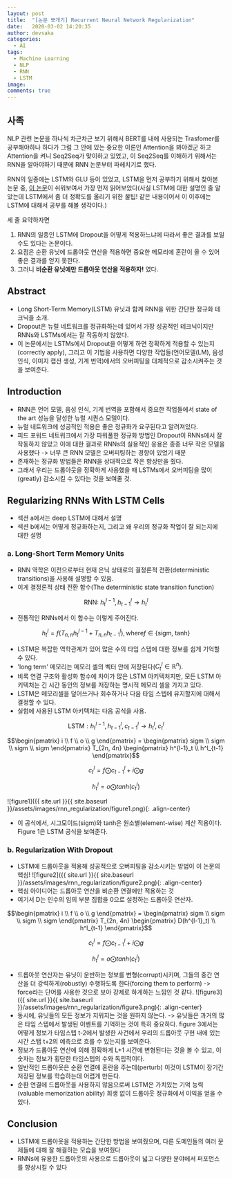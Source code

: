 ```yaml
---
layout: post
title:  "[논문 뽀개기] Recurrent Neural Network Regularization"
date:   2020-03-02 14:20:35
author: devsaka
categories:
  - AI
tags:
  - Machine Learning
  - NLP
  - RNN
  - LSTM
image:
comments: true
---
```


## 사족
NLP 관련 논문을 하나씩 차근차근 보기 위해서 BERT를 내에 사용되는 Trasfomer를 공부해야하나 하다가 그럼 그 안에 있는 중요한 이론인 Attention을 봐야겠군 하고 Attention을 켜니 Seq2Seq가 맞이하고 있었고, 이 Seq2Seq를 이해하기 위해서는 RNN을 알아야하기 때문에 RNN 논문부터 파헤치기로 했다.

RNN의 일종에는 LSTM와 GLU 등이 있었고, LSTM을 먼저 공부하기 위해서 찾아본 논문 중, [이 논문](https://arxiv.org/abs/1409.2329)이 쉬워보여서 가장 먼저 읽어보았다(사실 LSTM에 대한 설명인 줄 알았는데 LSTM에서 좀 더 정확도를 올리기 위한 꿀팁! 같은 내용이어서 이 이후에는 LSTM에 대해서 공부를 해볼 생각이다.)

세 줄 요약하자면 
1. RNN의 일종인 LSTM에 Dropout을 어떻게 적용하느냐에 따라서 좋은 결과를 보일 수도 있다는 논문이다. 
2. 요점은 순환 유닛에 드롭아웃 연산을 적용하면 중요한 메모리에 혼란이 올 수 있어 좋은 결과를 얻지 못한다.
3. 그러니 **비순환 유닛에만 드롭아웃 연산을 적용하자!** 였다.



## Abstract
- Long Short-Term Memory(LSTM) 유닛과 함께 RNN을 위한 간단한 정규화 테크닉을 소개.
- Dropout은 뉴럴 네트워크를 정규화하는데 있어서 가장 성공적인 테크닉이지만 RNNs와 LSTMs에서는 잘 작동하지 않았다.
- 이 논문에서는 LSTMs에서 Dropout을 어떻게 하면 정확하게 적용할 수 있는지(correctly apply), 그리고 이 기법을 사용하면 다양한 작업들(언어모델(LM), 음성 인식, 이미지 캡션 생성, 기계 번역)에서의 오버피팅을 대체적으로 감소시켜주는 것을 보여준다.

## Introduction
- RNN은 언어 모델, 음성 인식, 기계 번역을 포함해서 중요한 작업들에서 state of the art 성능을 달성한 뉴럴 시퀀스 모델이다.
- 뉴럴 네트워크에 성공적인 적용은 좋은 정규화가 요구된다고 알려져있다. 
- 피드 포워드 네트워크에서 가장 파워풀한 정규화 방법인 Dropout이 RNNs에서 잘 작동하지 않았고 이에 대한 결과로 RNNs의 실용적인 응용은 종종 너무 작은 모델을 사용했다 -> 너무 큰 RNN 모델은 오버피팅하는 경향이 있었기 때문
- 존재하는 정규화 방법들은 RNN을 상대적으로 작은 향상만을 줬다.
- 그래서 우리는 드롭아웃을 정확하게 사용했을 때 LSTMs에서 오버피팅을 많이(greatly) 감소시킬 수 있다는 것을 보여줄 것.


## Regularizing RNNs With LSTM Cells
- 섹션 a에서는 deep LSTM에 대해서 설명
- 섹션 b에서는 어떻게 정규화하는지, 그리고 왜 우리의 정규화 작업이 잘 되는지에 대한 설명

### a. Long-Short Term Memory Units
- RNN 역학은 이전으로부터 현재 은닉 상태로의 결정론적 전환(deterministic transitions)을 사용해 설명할 수 있음.
- 이게 결정론적 상태 전환 함수(The deterministic state transition function)

$$\text{RNN: }h^{l-1}_t, h^{l}_{t-1} \rightarrow h^{l}_{t}$$

- 전통적인 RNNs에서 이 함수는 이렇게 주어진다.

$$h^{l}_{t} = f(T_{n,n}h^{l-1}_t + T_{n,n}h^{l}_{t-1}), \text{where} f \in \{\text{sigm, tanh}\}$$

- LSTM은 복잡한 역학관계가 있어 많은 수의 타임 스텝에 대한 정보를 쉽게 기억할 수 있다.
- 'long term' 메모리는 메모리 셀의 벡터 안에 저장된다($C^l_t \in \mathbb{R}^n$).
- 비록 연결 구조와 활성화 함수에 차이가 많은 LSTM 아키텍처지만, 모든 LSTM 아키텍처는 긴 시간 동안의 정보를 저장하는 명시적 메모리 셀을 가지고 있다.
- LSTM은 메모리셀을 덮어쓰거나 회수하거나 다음 타임 스텝에 유지할지에 대해서 결정할 수 있다.
- 실험에 사용된 LSTM 아키텍처는 다음 공식을 사용.

$$\text{LSTM} : h^{l-1}_{t}, h^{l}_{t-1}, c^{l}_{t-1} \rightarrow h^l_t, c^l_t$$

$$\begin{pmatrix} i \\ f \\ o \\ g \end{pmatrix} = \begin{pmatrix} sigm \\ sigm \\ sigm \\ sigm \end{pmatrix} T_{2n, 4n} \begin{pmatrix} h^{l-1}_t \\ h^l_{t-1} \end{pmatrix}$$

$$c^l_t = f \bigodot c^l_{t-1} + i \bigodot g$$

$$h^l_t = o \bigodot tanh(c^l_t)$$

  ![figure1]({{ site.url }}{{ site.baseurl }}/assets/images/rnn_regularization/figure1.png){: .align-center}
- 이 공식에서, 시그모이드(sigm)와 tanh은 원소별(element-wise) 계산 적용이다. Figure 1은 LSTM 공식을 보여준다.

### b. Regularization With Dropout
- LSTM에 드롭아웃을 적용해 성공적으로 오버피팅을 감소시키는 방법이 이 논문의 핵심!
![figure2]({{ site.url }}{{ site.baseurl }}/assets/images/rnn_regularization/figure2.png){: .align-center}
- 핵심 아이디어는 드롭아웃 연산을 비순환 연결에만 적용하는 것
- 여기서 D는 인수의 임의 부분 집합을 0으로 설정하는 드롭아웃 연산자.

$$\begin{pmatrix} i \\ f \\ o \\ g \end{pmatrix} = \begin{pmatrix} sigm \\ sigm \\ sigm \\ sigm \end{pmatrix} T_{2n, 4n} \begin{pmatrix} D(h^{l-1}_t) \\ h^l_{t-1} \end{pmatrix}$$

$$c^l_t = f \bigodot c^l_{t-1} + i \bigodot g$$

$$h^l_t = o \bigodot tanh(c^l_t)$$

- 드롭아웃 연산자는 유닛이 운반하는 정보를 변형(corrupt)시키며, 그들의 중간 연산을 더 강력하게(robustly) 수행하도록 한다(forcing them to perform) -> force라는 단어를 사용한 것으로 보아 강제로 하게하는 느낌인 것 같다.
![figure3]({{ site.url }}{{ site.baseurl }}/assets/images/rnn_regularization/figure3.png){: .align-center}
- 동시에, 유닛들의 모든 정보가 지워지는 것을 원하지 않는다. -> 유닛들은 과거의 많은 타임 스텝에서 발생된 이벤트를 기억하는 것이 특히 중요하다. figure 3에서는 어떻게 정보가 타임스텝 t-2에서 발생한 사건에서 우리의 드롭아웃 구현 내에 있는 시간 스탭 t+2의 예측으로 흐를 수 있는지를 보여준다.
- 정보가 드롭아웃 연산에 의해 정확하게 L+1 시간에 변형된다는 것을 볼 수 있고, 이 숫자는 정보가 횡단한 타임스텝의 수와 독립적이다.
- 일반적인 드롭아웃은 순환 연결에 혼란을 주는데(perturb) 이것이 LSTM이 장기간 저장된 정보를 학습하는데 어렵게 만든다.
- 순환 연결에 드롭아웃을 사용하지 않음으로써 LSTM은 가치있는 기억 능력(valuable memorization ability) 희생 없이 드롭아웃 정규화에서 이익을 얻을 수 있다.

## Conclusion
- LSTM에 드롭아웃을 적용하는 간단한 방법을 보여줬으며, 다른 도메인들의 여러 문제들에 대해 잘 해결하는 모습을 보여줬다
- RNNs에 유용한 드롭아웃의 사용으로 드롭아웃이 넓고 다양한 분야에서 퍼포먼스를 향상시킬 수 있다